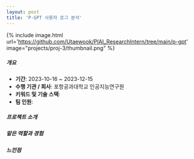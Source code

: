 ```yaml
---
layout: post
title: 'P-GPT 사용자 로그 분석'
---
```



{% include image.html url='https://github.com/Utaewook/PIAI_ResearchIntern/tree/main/p-gpt' image="projects/proj-3/thumbnail.png" %}


##### 개요
- **기간**: 2023-10-16 ~ 2023-12-15
- **수행 기관 / 회사**: 포항공과대학교 인공지능연구원
- **키워드 및 기술 스택**: 
- **팀 인원**: 


##### 프로젝트 소개<br>



##### 맡은 역할과 경험<br>

  

##### 느낀점<br>
  